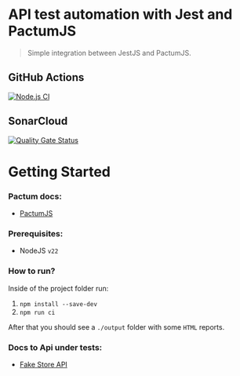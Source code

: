# API test automation with Jest and PactumJS

> Simple integration between JestJS and PactumJS.

## GitHub Actions

[![Node.js CI](https://github.com/thiagolarangeiras/prova02-integration-test-thiagoLarangeira/actions/workflows/node.js.yml/badge.svg?branch=master)](https://github.com/thiagolarangeiras/prova02-integration-test-thiagoLarangeira/actions/workflows/node.js.yml)

## SonarCloud

[![Quality Gate Status](https://sonarcloud.io/api/project_badges/measure?project=ugioni_integration-tests-jest&metric=alert_status)](https://sonarcloud.io/summary/new_code?id=thiagolarangeiras_prova02-integration-test-thiagoLarangeira)
# Getting Started

### Pactum docs:
 - [PactumJS](https://pactumjs.github.io/)

### Prerequisites:
 - NodeJS `v22`

### How to run?

Inside of the project folder run:

 1. `npm install --save-dev`
 1. `npm run ci`

After that you should see a `./output` folder with some `HTML` reports.

### Docs to Api under tests: 
 - [Fake Store API](https://fakeapi.platzi.com/en)



